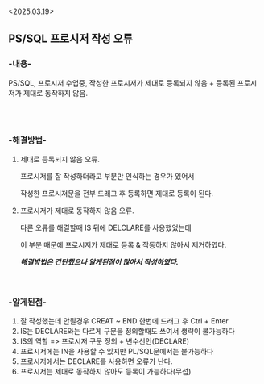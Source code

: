 <p><img alt="" src="https://velog.velcdn.com/images/isak9975/post/fb84715d-be5c-49a4-a248-9512889b5ef8/image.png" /></p>
<p>&lt;2025.03.19&gt;</p>
<h2 id="pssql-프로시저-작성-오류">PS/SQL 프로시저 작성 오류</h2>
<h3 id="-내용-">-내용-</h3>
<p>PS/SQL, 프로시저 수업중, 작성한 프로시저가 제대로 등록되지 않음 + 등록된 프로시저가 제대로 동작하지 않음.</p>
<p><img alt="" src="https://velog.velcdn.com/images/isak9975/post/f57f28af-3a6d-4a1e-9b2a-6cae4d740e37/image.png" />
<br /><br /><br /></p>
<h3 id="-해결방법-">-해결방법-</h3>
<ol>
<li><p>제대로 등록되지 않음 오류.</p>
<p> 프로시저를 잘 작성하더라고 부분만 인식하는 경우가 있어서</p>
<p> 작성한 프로시저문을 전부 드래그 후 등록하면 제대로 등록이 된다.</p>
</li>
<li><p>프로시저가 제대로 동작하지 않음 오류.</p>
<p>다른 오류를 해결할때 IS 뒤에 DELCLARE를 사용했었는데</p>
<p>이 부분 때문에 프로시저가 제대로 등록 &amp; 작동하지 않아서 제거하였다.</p>
<p> <strong><em>해결방법은 간단했으나 알게된점이 많아서 작성하였다.</em></strong>
<br /><br /><br /></p>
</li>
</ol>
<h3 id="-알게된점-">-알게된점-</h3>
<ol>
<li>잘 작성했는데 안될경우 CREAT ~ END 한번에 드래그 후 Ctrl + Enter</li>
<li>IS는 DECLARE와는 다르게 구문을 정의할때도 쓰여서 생략이 불가능하다</li>
<li>IS의 역할 =&gt; 프로시저 구문 정의 + 변수선언(DECLARE)</li>
<li>프로시저에는 IN을 사용할 수 있지만 PL/SQL문에서는 불가능하다</li>
<li>프로시저에서는 DECLARE를 사용하면 오류가 난다.</li>
<li>프로시저는 제대로 동작하지 않아도 등록이 가능하다(무섭)</li>
</ol>